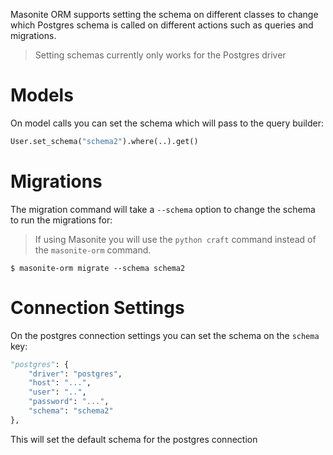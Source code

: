 Masonite ORM supports setting the schema on different classes to change which Postgres schema is called on different actions such as queries and migrations. 

> Setting schemas currently only works for the Postgres driver

# Models

On model calls you can set the schema which will pass to the query builder:

```python
User.set_schema("schema2").where(..).get()
```

# Migrations

The migration command will take a `--schema` option to change the schema to run the migrations for:

> If using Masonite you will use the `python craft` command instead of the `masonite-orm` command.

```
$ masonite-orm migrate --schema schema2
```

# Connection Settings

On the postgres connection settings you can set the schema on the `schema` key:

```python
"postgres": {
    "driver": "postgres",
    "host": "...",
    "user": "..",
    "password": "...",
    "schema": "schema2"
},
```

This will set the default schema for the postgres connection
